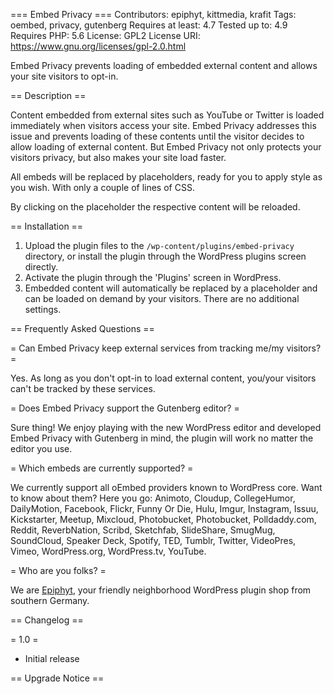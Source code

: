 === Embed Privacy ===
Contributors: epiphyt, kittmedia, krafit
Tags: oembed, privacy, gutenberg
Requires at least: 4.7
Tested up to: 4.9
Requires PHP: 5.6
License: GPL2
License URI: https://www.gnu.org/licenses/gpl-2.0.html

Embed Privacy prevents loading of embedded external content and allows your site visitors to opt-in.

== Description ==

Content embedded from external sites such as YouTube or Twitter is loaded immediately when visitors access your site. Embed Privacy addresses this issue and prevents loading of these contents until the visitor decides to allow loading of external content.
But Embed Privacy not only protects your visitors privacy, but also makes your site load faster.

All embeds will be replaced by placeholders, ready for you to apply style as you wish. With only a couple of lines of CSS. 

By clicking on the placeholder the respective content will be reloaded.


== Installation ==

1. Upload the plugin files to the `/wp-content/plugins/embed-privacy` directory, or install the plugin through the WordPress plugins screen directly.
1. Activate the plugin through the 'Plugins' screen in WordPress.
1. Embedded content will automatically be replaced by a placeholder and can be loaded on demand by your visitors. There are no additional settings.


== Frequently Asked Questions ==

= Can Embed Privacy keep external services from tracking me/my visitors? =

Yes. As long as you don't opt-in to load external content, you/your visitors can't be tracked by these services.

= Does Embed Privacy support the Gutenberg editor? =

Sure thing! We enjoy playing with the new WordPress editor and developed Embed Privacy with Gutenberg in mind, the plugin will work no matter the editor you use.

= Which embeds are currently supported? =

We currently support all oEmbed providers known to WordPress core. Want to know about them? Here you go: Animoto, Cloudup, CollegeHumor, DailyMotion, Facebook, Flickr, Funny Or Die, Hulu, Imgur, Instagram, Issuu, Kickstarter, Meetup, Mixcloud, Photobucket, Photobucket, Polldaddy.com, Reddit, ReverbNation, Scribd, Sketchfab, SlideShare, SmugMug, SoundCloud, Speaker Deck, Spotify, TED, Tumblr, Twitter, VideoPres, Vimeo, WordPress.org, WordPress.tv, YouTube.

= Who are you folks? =

We are [Epiphyt](https://epiph.yt/), your friendly neighborhood WordPress plugin shop from southern Germany.


== Changelog ==

= 1.0 =
* Initial release

== Upgrade Notice ==